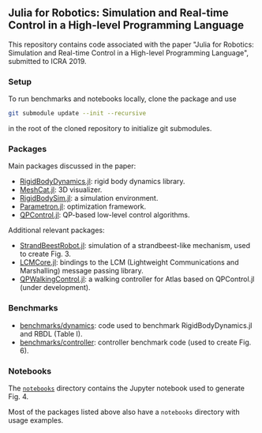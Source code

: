 ## Julia for Robotics: Simulation and Real-time Control in a High-level Programming Language

This repository contains code associated with the paper "Julia for Robotics: Simulation and Real-time Control in a High-level Programming Language", submitted to ICRA 2019.

### Setup

To run benchmarks and notebooks locally, clone the package and use

```bash
git submodule update --init --recursive
```

in the root of the cloned repository to initialize git submodules.

### Packages

Main packages discussed in the paper:

* [RigidBodyDynamics.jl](https://github.com/JuliaRobotics/RigidBodyDynamics.jl): rigid body dynamics library.
* [MeshCat.jl](https://github.com/rdeits/MeshCat.jl): 3D visualizer.
* [RigidBodySim.jl](https://github.com/JuliaRobotics/RigidBodySim.jl): a simulation environment.
* [Parametron.jl](https://github.com/tkoolen/Parametron.jl): optimization framework.
* [QPControl.jl](https://github.com/tkoolen/QPControl.jl): QP-based low-level control algorithms.

Additional relevant packages:

* [StrandBeestRobot.jl](https://github.com/rdeits/StrandbeestRobot.jl): simulation of a strandbeest-like mechanism, used to create Fig. 3.
* [LCMCore.jl](https://github.com/JuliaRobotics/LCMCore.jl): bindings to the LCM (Lightweight Communications and Marshalling) message passing library.
* [QPWalkingControl.jl](https://github.com/tkoolen/QPWalkingControl.jl): a walking controller for Atlas based on QPControl.jl (under development).

### Benchmarks

* [benchmarks/dynamics](https://github.com/tkoolen/julia-robotics-paper-code/tree/master/benchmarks/dynamics): code used to benchmark RigidBodyDynamics.jl and RBDL (Table I).
* [benchmarks/controller](https://github.com/tkoolen/julia-robotics-paper-code/tree/master/benchmarks/controller): controller benchmark code (used to create Fig. 6).

### Notebooks

The [`notebooks`](https://github.com/tkoolen/julia-robotics-paper-code/tree/master/notebooks) directory contains the Jupyter notebook used to generate Fig. 4.

Most of the packages listed above also have a `notebooks` directory with usage examples.
